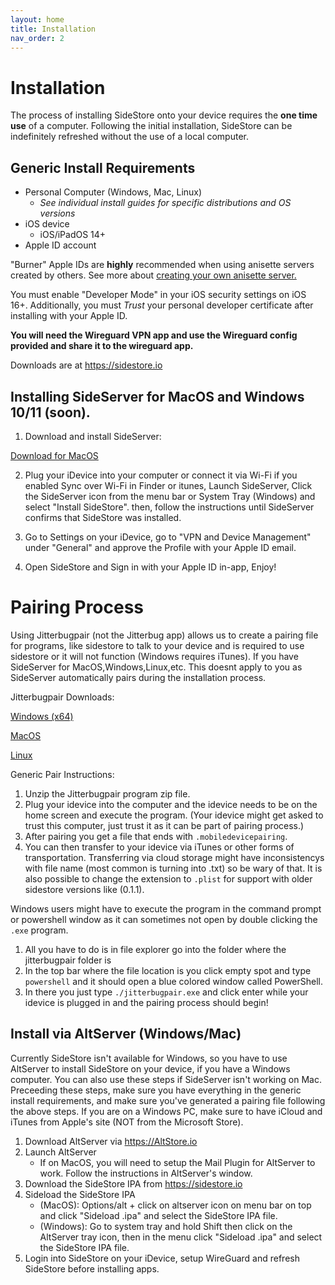 ```yaml
---
layout: home
title: Installation
nav_order: 2
---
```


# Installation

The process of installing SideStore onto your device requires the **one time use** of a computer. Following the initial installation, SideStore can be indefinitely refreshed without the use of a local computer.

## Generic Install Requirements

* Personal Computer (Windows, Mac, Linux)
  * _See individual install guides for specific distributions and OS versions_
* iOS device
  * iOS/iPadOS 14+
* Apple ID account

"Burner" Apple IDs are **highly** recommended when using anisette servers created by others. See more about [creating your own anisette server.](/guides/custom-anisette)

You must enable "Developer Mode" in your iOS security settings on iOS 16+. Additionally, you must *Trust* your personal developer certificate after installing with your Apple ID.

**You will need the Wireguard VPN app and use the Wireguard config provided and share it to the wireguard app.**

Downloads are at https://sidestore.io

<!--
With SideStore downloader installed (and it's requirements met), simply connect your iOS device physically to your internet enabled PC. Then using the SideStore downloader, enter your Apple ID credentials (read more about creating a "burner" Apple ID to prevent lockouts) and wait until SideStore is installed on your iOS device homescreen.

You must then enable "Developer Mode" in your iOS security settings. Additionally, you must *Trust* your personal developer certificate.

Finally, open the SideStore app on your homescreen, re-enter the Apple ID credentials used previously, and refresh to ensure that everything is working correctly.

-->

## Installing SideServer for MacOS and Windows 10/11 (soon).

1. Download and install SideServer:
   
[Download for MacOS](https://github.com/SideStore/SideServer-macOS/releases/latest/download/SideServer.dmg)

2. Plug your iDevice into your computer or connect it via Wi-Fi if you enabled Sync over Wi-Fi in Finder or itunes, Launch SideServer, Click the SideServer icon from the menu bar or System Tray (Windows) and select "Install SideStore". then, follow the instructions until SideServer confirms that SideStore was installed.

3. Go to Settings on your iDevice, go to "VPN and Device Management" under "General" and approve the Profile with your Apple ID email.

4. Open SideStore and Sign in with your Apple ID in-app, Enjoy!

# Pairing Process

Using Jitterbugpair (not the Jitterbug app) allows us to create a pairing file for programs, like sidestore to talk to your device and is required to use sidestore or it will not function (Windows requires iTunes). If you have SideServer for MacOS,Windows,Linux,etc. This doesnt apply to you as SideServer automatically pairs during the installation process.

Jitterbugpair Downloads:

[Windows (x64)](https://github.com/osy/Jitterbug/releases/download/v1.3.1/jitterbugpair-win64.zip)

[MacOS](https://github.com/osy/Jitterbug/releases/download/v1.3.1/jitterbugpair-macos.zip)

[Linux](https://github.com/osy/Jitterbug/releases/download/v1.3.1/jitterbugpair-linux.zip)

Generic Pair Instructions:

1. Unzip the Jitterbugpair program zip file.
2. Plug your idevice into the computer and the idevice needs to be on the home screen and execute the program. (Your idevice might get asked to trust this computer, just trust it as it can be part of pairing process.)
3. After pairing you get a file that ends with `.mobiledevicepairing`.
4. You can then transfer to your idevice via iTunes or other forms of transportation. Transferring via cloud storage might have inconsistencys with file name (most common is turning into .txt) so be wary of that. It is also possible to change the extension to `.plist` for support with older sidestore versions like (0.1.1).

Windows users might have to execute the program in the command prompt or powershell window as it can sometimes not open by double clicking the `.exe` program.

1. All you have to do is in file explorer go into the folder where the jitterbugpair folder is
2. In the top bar where the file location is you click empty spot and type `powershell` and it should open a blue colored window called PowerShell.
3. In there you just type `./jitterbugpair.exe` and click enter while your idevice is plugged in and the pairing process should begin!

## Install via AltServer (Windows/Mac)

Currently SideStore isn't available for Windows, so you have to use AltServer to install SideStore on your device, if you have a Windows computer. You can also use these steps if SideServer isn't working on Mac. Preceeding these steps, make sure you have everything in the generic install requirements, and make sure you've generated a pairing file following the above steps. If you are on a Windows PC, make sure to have iCloud and iTunes from Apple's site (NOT from the Microsoft Store).

1. Download AltServer via <https://AltStore.io>
2. Launch AltServer
   * If on MacOS, you will need to setup the Mail Plugin for AltServer to work. Follow the instructions in AltServer's window.
3. Download the SideStore IPA from <https://sidestore.io>
4. Sideload the SideStore IPA
   * (MacOS): Options/alt + click on altserver icon on menu bar on top and click "Sideload .ipa" and select the SideStore IPA file.
   * (Windows): Go to system tray and hold Shift then click on the AltServer tray icon, then in the menu click "Sideload .ipa" and select the SideStore IPA file.
5. Login into SideStore on your iDevice, setup WireGuard and refresh SideStore before installing apps.
